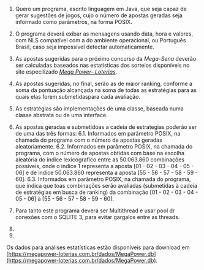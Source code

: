 1. Quero um programa, escrito linguagem em Java, que seja capaz de gerar sugestões de jogos, cujo o número de apostas geradas seja informado como parâmetros, na forma POSIX. 

2. O programa deverá exibar as mensagens usando data, hora e valores, com NLS compatível com a do ambiente operacional, ou Português Brasil, caso seja impossível detectar automaticamente.

3. As apostas sugeridas para o próximo concurso da *Mega-Sena* deverão ser calculadas baseados nas estatísticas dos sorteios disponíveis no site especilizado [*_Mega Power- Loterias_*](https://megapower-loterias.com.br/app/index.php).

4. As apostas sugeridas, no final, serão as de maior ranking, conforme a soma da pontuação alcançada na soma de todas as estratégias para as quais elas forem submetidaspara cada avaliação.

5. As estratégias são implementações de uma classe, baseada numa classe abstrata ou de uma interface.

6. As apostas geradas e submetidoas a cadeia de estrategias poderão ser de uma das três formas:
   6.1. Informados em parâmetro POSIX, na chamada do programa com o número de apostas geradas aleatoriamente.
   6.2. Informados em parâmetro POSIX, na chamada do programa, com o número de apostas obtidas com base na escolha aleatória do índice lexicografico entre as 50.063.860 combinações possíveis, onde o indice 1 representa a aposta \[01 - 02 - 03 - 04 - 05 - 06\] e de indice 50.063.860 representa a aposta \[55 - 56 - 57 - 58 - 59 - 60\].
   6.3. Informados em parâmetro POSIX, na chamada do programa, que indica que toas combinações serão avaliadas (submetidas à cadeia de estratégias em busca de ranking) da combinação  \[01 - 02 - 03 - 04 - 05 - 06\] à \[55 - 56 - 57 - 58 - 59 - 60\].

7. Para tanto este programa deverá ser Multithread e usar pool dr conexões com o SQLITE 3, para evitar gargalos entre as threads.

8. 
9. 

Os dados para análises estatísticas estão disponíveis para download em [https://megapower-loterias.com.br/dados/MegaPower.db](https://megapower-loterias.com.br/dados/MegaPower.db).
